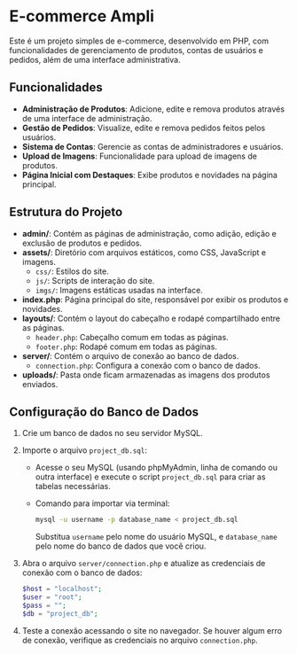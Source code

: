 # E-commerce Ampli

Este é um projeto simples de e-commerce, desenvolvido em PHP, com funcionalidades de gerenciamento de produtos, contas de usuários e pedidos, além de uma interface administrativa.

## Funcionalidades

- **Administração de Produtos**: Adicione, edite e remova produtos através de uma interface de administração.
- **Gestão de Pedidos**: Visualize, edite e remova pedidos feitos pelos usuários.
- **Sistema de Contas**: Gerencie as contas de administradores e usuários.
- **Upload de Imagens**: Funcionalidade para upload de imagens de produtos.
- **Página Inicial com Destaques**: Exibe produtos e novidades na página principal.

## Estrutura do Projeto

- **admin/**: Contém as páginas de administração, como adição, edição e exclusão de produtos e pedidos.
- **assets/**: Diretório com arquivos estáticos, como CSS, JavaScript e imagens.
  - `css/`: Estilos do site.
  - `js/`: Scripts de interação do site.
  - `imgs/`: Imagens estáticas usadas na interface.
- **index.php**: Página principal do site, responsável por exibir os produtos e novidades.
- **layouts/**: Contém o layout do cabeçalho e rodapé compartilhado entre as páginas.
  - `header.php`: Cabeçalho comum em todas as páginas.
  - `footer.php`: Rodapé comum em todas as páginas.
- **server/**: Contém o arquivo de conexão ao banco de dados.
  - `connection.php`: Configura a conexão com o banco de dados.
- **uploads/**: Pasta onde ficam armazenadas as imagens dos produtos enviados.

## Configuração do Banco de Dados

1. Crie um banco de dados no seu servidor MySQL.
2. Importe o arquivo `project_db.sql`:

   - Acesse o seu MySQL (usando phpMyAdmin, linha de comando ou outra interface) e execute o script `project_db.sql` para criar as tabelas necessárias.
   - Comando para importar via terminal:

     ```bash
     mysql -u username -p database_name < project_db.sql
     ```

     Substitua `username` pelo nome do usuário MySQL, e `database_name` pelo nome do banco de dados que você criou.

3. Abra o arquivo `server/connection.php` e atualize as credenciais de conexão com o banco de dados:

   ```php
   $host = "localhost";
   $user = "root";
   $pass = "";
   $db = "project_db";
   ```

4. Teste a conexão acessando o site no navegador. Se houver algum erro de conexão, verifique as credenciais no arquivo `connection.php`.
